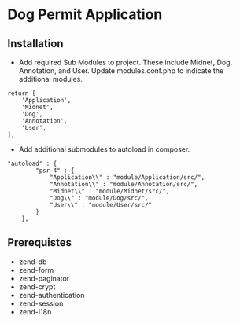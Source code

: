 # Dog Permit Application
## Installation
- Add required Sub Modules to project.  These include Midnet, Dog, Annotation, and User.  Update modules.conf.php to indicate the additional modules.

```
return [
	'Application',
	'Midnet',
	'Dog',
	'Annotation',
	'User',
];
```

- Add additional submodules to autoload in composer.

```
"autoload" : {
		"psr-4" : {
			"Application\\" : "module/Application/src/",
			"Annotation\\" : "module/Annotation/src/",
			"Midnet\\" : "module/Midnet/src/",
			"Dog\\" : "module/Dog/src/",
			"User\\" : "module/User/src/"
		}
	},
```

## Prerequistes
* zend-db
* zend-form
* zend-paginator
* zend-crypt
* zend-authentication
* zend-session
* zend-I18n

